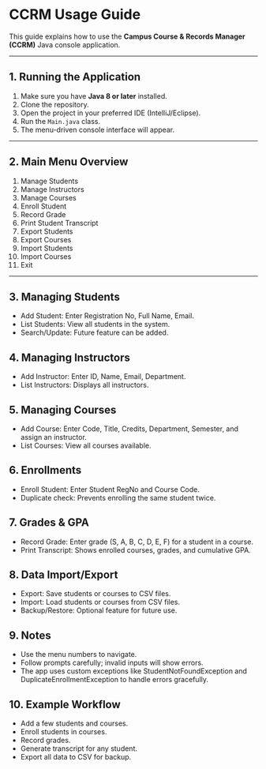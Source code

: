 # CCRM Usage Guide

This guide explains how to use the **Campus Course & Records Manager (CCRM)** Java console application.

---

## 1. Running the Application

1. Make sure you have **Java 8 or later** installed.
2. Clone the repository.
3. Open the project in your preferred IDE (IntelliJ/Eclipse).
4. Run the `Main.java` class.
5. The menu-driven console interface will appear.

---

## 2. Main Menu Overview

1. Manage Students
2. Manage Instructors
3. Manage Courses
4. Enroll Student
5. Record Grade
6. Print Student Transcript
7. Export Students
8. Export Courses
9. Import Students
10. Import Courses
11. Exit

---

## 3. Managing Students
- Add Student: Enter Registration No, Full Name, Email.
- List Students: View all students in the system.
- Search/Update: Future feature can be added.

## 4. Managing Instructors
- Add Instructor: Enter ID, Name, Email, Department.
- List Instructors: Displays all instructors.

## 5. Managing Courses
- Add Course: Enter Code, Title, Credits, Department, Semester, and assign an instructor.
- List Courses: View all courses available.

## 6. Enrollments
- Enroll Student: Enter Student RegNo and Course Code.
- Duplicate check: Prevents enrolling the same student twice.

## 7. Grades & GPA
- Record Grade: Enter grade (S, A, B, C, D, E, F) for a student in a course.
- Print Transcript: Shows enrolled courses, grades, and cumulative GPA.

## 8. Data Import/Export
- Export: Save students or courses to CSV files.
- Import: Load students or courses from CSV files.
- Backup/Restore: Optional feature for future use.

## 9. Notes
- Use the menu numbers to navigate.
- Follow prompts carefully; invalid inputs will show errors.
- The app uses custom exceptions like StudentNotFoundException and DuplicateEnrollmentException to handle errors gracefully.

## 10. Example Workflow
- Add a few students and courses.
- Enroll students in courses.
- Record grades.
- Generate transcript for any student.
- Export all data to CSV for backup.







